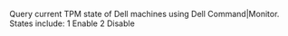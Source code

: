 Query current TPM state of Dell machines using Dell Command|Monitor. 
States include:
1 Enable
2 Disable